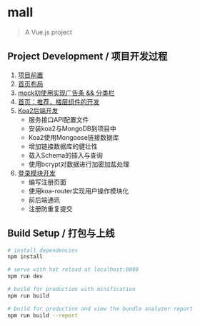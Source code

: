 # mall

> A Vue.js project

## Project  Development / 项目开发过程 
1.  [项目前置](https://github.com/JackWong992/mall/blob/master/Development%20diary/chapter%20One.md)
2. [首页布局](https://github.com/JackWong992/mall/blob/master/Development%20diary/chapter%20Two.md)
3. [mock初使用实现广告条 && 分类栏 ](https://github.com/JackWong992/mall/blob/master/Development%20diary/chapter%20Three.md)
4. [首页：推荐，楼层组件的开发 ](https://github.com/JackWong992/mall/blob/master/Development%20diary/chapter%20Four.md)
5. [Koa2后端开发 ](https://github.com/JackWong992/mall/blob/master/Development%20diary/chapter%20Five.md)
    * 服务接口API配置文件
    * 安装koa2与MongoDB到项目中
    * Koa2使用Mongoose链接数据库
    * 增加链接数据库的健壮性  
    * 载入Schema的插入与查询
    * 使用bcrypt对数据进行加密加盐处理  
6. [登录模块开发 ](https://github.com/JackWong992/mall/blob/master/Development%20diary/chapter%20Six.md) 
    * 编写注册页面
    * 使用koa-router实现用户操作模块化
    * 前后端通讯
    * 注册防重复提交
## Build Setup / 打包与上线

``` bash
# install dependencies
npm install

# serve with hot reload at localhost:8080
npm run dev

# build for production with minification
npm run build

# build for production and view the bundle analyzer report
npm run build --report
```

